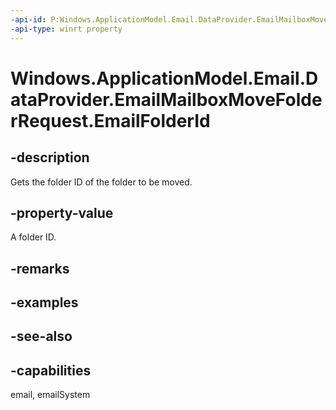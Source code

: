 ```yaml
---
-api-id: P:Windows.ApplicationModel.Email.DataProvider.EmailMailboxMoveFolderRequest.EmailFolderId
-api-type: winrt property
---
```


<!-- Property syntax
public string EmailFolderId { get; }
-->

# Windows.ApplicationModel.Email.DataProvider.EmailMailboxMoveFolderRequest.EmailFolderId

## -description
Gets the folder ID of the folder to be moved.

## -property-value
A folder ID.

## -remarks

## -examples

## -see-also

## -capabilities
email, emailSystem
